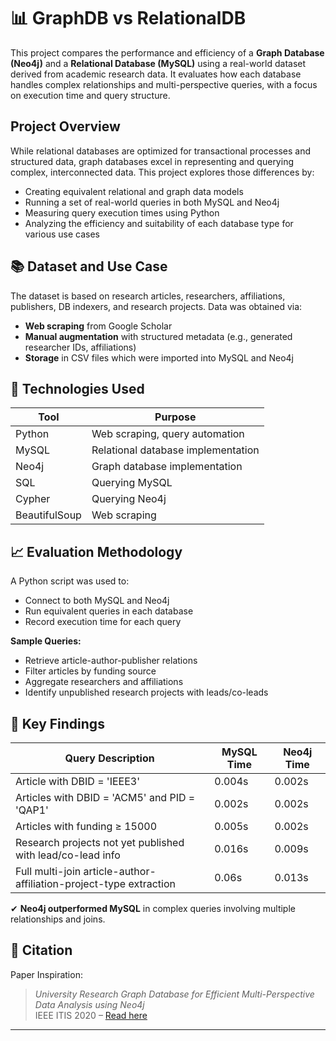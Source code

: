 # 📊 GraphDB vs RelationalDB

This project compares the performance and efficiency of a **Graph Database (Neo4j)** and a **Relational Database (MySQL)** using a real-world dataset derived from academic research data. It evaluates how each database handles complex relationships and multi-perspective queries, with a focus on execution time and query structure.

## Project Overview

While relational databases are optimized for transactional processes and structured data, graph databases excel in representing and querying complex, interconnected data. This project explores those differences by:

- Creating equivalent relational and graph data models
- Running a set of real-world queries in both MySQL and Neo4j
- Measuring query execution times using Python
- Analyzing the efficiency and suitability of each database type for various use cases

## 📚 Dataset and Use Case

The dataset is based on research articles, researchers, affiliations, publishers, DB indexers, and research projects. Data was obtained via:

- **Web scraping** from Google Scholar
- **Manual augmentation** with structured metadata (e.g., generated researcher IDs, affiliations)
- **Storage** in CSV files which were imported into MySQL and Neo4j

## 🧪 Technologies Used

| Tool         | Purpose                              |
|--------------|--------------------------------------|
| Python       | Web scraping, query automation       |
| MySQL        | Relational database implementation   |
| Neo4j        | Graph database implementation        |
| SQL          | Querying MySQL                       |
| Cypher       | Querying Neo4j                       |
| BeautifulSoup| Web scraping                         |


## 📈 Evaluation Methodology

A Python script was used to:
- Connect to both MySQL and Neo4j
- Run equivalent queries in each database
- Record execution time for each query

**Sample Queries:**
- Retrieve article-author-publisher relations
- Filter articles by funding source
- Aggregate researchers and affiliations
- Identify unpublished research projects with leads/co-leads

## 🏁 Key Findings

| Query Description                                                   | MySQL Time | Neo4j Time |
|---------------------------------------------------------------------|------------|------------|
| Article with DBID = 'IEEE3'                                        | 0.004s     | 0.002s     |
| Articles with DBID = 'ACM5' and PID = 'QAP1'                        | 0.002s     | 0.002s     |
| Articles with funding ≥ 15000                                      | 0.005s     | 0.002s     |
| Research projects not yet published with lead/co-lead info         | 0.016s     | 0.009s     |
| Full multi-join article-author-affiliation-project-type extraction | 0.06s      | 0.013s     |

✔ **Neo4j outperformed MySQL** in complex queries involving multiple relationships and joins.

## 🧾 Citation

Paper Inspiration:
> *University Research Graph Database for Efficient Multi-Perspective Data Analysis using Neo4j*  
> IEEE ITIS 2020 – [Read here](https://ieeexplore.ieee.org/document/9320965)

---



